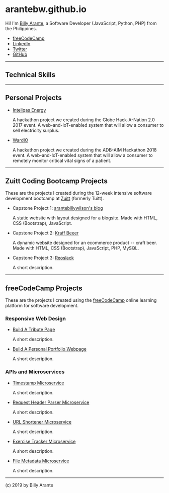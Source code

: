 # arantebw.github.io

Hi! I'm [Billy Arante](https://arantebw.github.io/build-a-personal-portfolio-webpage/), a Software Developer (JavaScript, Python, PHP) from the Philippines.

- [freeCodeCamp](https://www.freecodecamp.org/arantebw)
- [LinkedIn](https://www.linkedin.com/in/billyarante/)
- [Twitter](https://twitter.com/arantebw)
- [GitHub](https://github.com/arantebw)

---

## Technical Skills

---

## Personal Projects

- [Inteliqas Energy](#)

  A hackathon project we created during the Globe Hack-A-Nation 2.0 2017 event. A web-and-IoT-enabled system that will allow a consumer to sell electricity surplus.

- [WardIO](#)

  A hackathon project we created during the ADB-AIM Hackathon 2018 event. A web-and-IoT-enabled system that will allow a consumer to remotely monitor critical vital signs of a patient.

---

## Zuitt Coding Bootcamp Projects

These are the projects I created during the 12-week intensive software development bootcamp at [Zuitt](https://zuitt.co/) (formerly Tuitt).

- Capstone Project 1: [arantebillywilson's blog](#)

  A static website with layout designed for a blogsite. Made with HTML, CSS (Bootstrap), JavaScript.
  
- Capstone Project 2: [Kraff Beeer](#)

  A dynamic website designed for an ecommerce product -- craft beer. Made with HTML, CSS (Bootstrap), JavaScript, PHP, MySQL.
  
- Capstone Project 3: [Reoslack](#)

  A short description.

---

## freeCodeCamp Projects

These are the projects I created using the [freeCodeCamp](https://www.freecodecamp.org/) online learning platform for software development.

### Responsive Web Design

- [Build A Tribute Page](https://arantebw.github.io/build-a-tribute-page/)

  A short description.
  
- [Build A Personal Portfolio Webpage](https://arantebw.github.io/build-a-personal-portfolio-webpage/)

  A short description.
  
### APIs and Microservices

- [Timestamp Microservice](#)

  A short description.
  
- [Request Header Parser Microservice](#)

  A short description.
  
- [URL Shortener Microservice](#)

  A short description.
  
- [Exercise Tracker Microservice](#)

  A short description.
  
- [File Metadata Microservice](#)

  A short description.

---

(c) 2019 by Billy Arante
